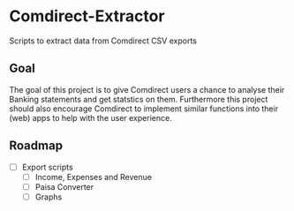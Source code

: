 # Comdirect-Extractor
Scripts to extract data from Comdirect CSV exports


## Goal
The goal of this project is to give Comdirect users a chance to analyse their Banking statements and get statstics on them. Furthermore this project should also encourage Comdirect to implement similar functions into their (web) apps to help with the user experience.

## Roadmap
- [ ] Export scripts
  - [ ] Income, Expenses and Revenue
  - [ ] Paisa Converter
  - [ ] Graphs
